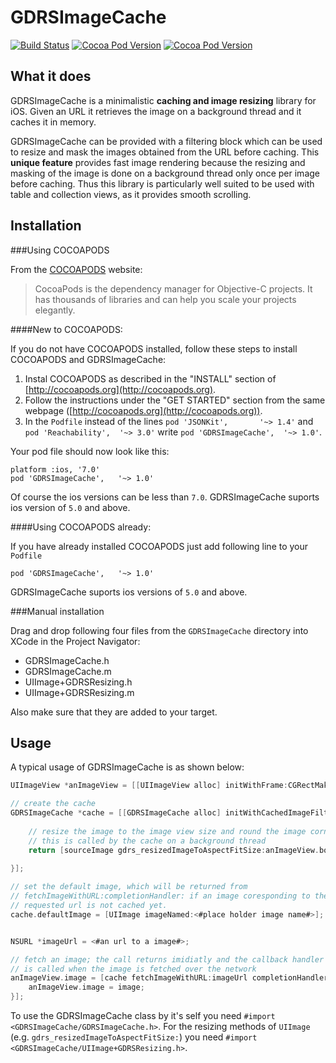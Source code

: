GDRSImageCache
==============

[![Build Status](https://api.travis-ci.org/gabrielar/GDRSImageCache.svg)](https://travis-ci.org/gabrielar/GDRSImageCache) 
 [![Cocoa Pod Version](https://cocoapod-badges.herokuapp.com/v/GDRSImageCache/badge.svg)](https://cocoapods.org/pods/GDRSImageCache)  [![Cocoa Pod Version](https://cocoapod-badges.herokuapp.com/l/GDRSImageCache/badge.svg)](https://raw.githubusercontent.com/gabrielar/GDRSImageCache/master/License.txt)

What it does
------------

GDRSImageCache is a minimalistic **caching and image resizing** library for iOS. Given an
URL it retrieves the image on a background thread and it caches it in memory. 

GDRSImageCache can be provided with a filtering block which can be used to resize and mask 
the images obtained from the URL before caching. This **unique feature** provides fast image 
rendering because the resizing and masking of the image is done on a background thread 
only once per image before caching. Thus this library is particularly well suited to be 
used with table and collection views, as it provides smooth scrolling.

Installation
-----------

###Using COCOAPODS

From the [COCOAPODS](http://cocoapods.org) website:

> CocoaPods is the dependency manager for Objective-C projects. It has thousands of libraries and can help you scale your projects elegantly.

####New to COCOAPODS:

If you do not have COCOAPODS installed, follow these steps to install COCOAPODS and 
GDRSImageCache:

1.	Instal COCOAPODS as described in the "INSTALL" section of [http://cocoapods.org](http://cocoapods.org). 
1.	Follow the instructions under the "GET STARTED" section from the same webpage 
	([http://cocoapods.org](http://cocoapods.org)).
1.	In the ```Podfile``` instead of the lines ```pod 'JSONKit',       '~> 1.4'``` and 
	```pod 'Reachability',  '~> 3.0'``` write ```pod 'GDRSImageCache',	'~> 1.0'```.

Your pod file should now look like this:

	platform :ios, '7.0'
	pod 'GDRSImageCache',	'~> 1.0'

Of course the ios versions can be less than ```7.0```. GDRSImageCache suports ios version 
of ```5.0``` and above.

####Using COCOAPODS already:

If you have already installed COCOAPODS just add following line to your ```Podfile```

	pod 'GDRSImageCache',	'~> 1.0'

GDRSImageCache suports ios versions of ```5.0``` and above.

###Manual installation

Drag and drop following four files from the ```GDRSImageCache``` directory into XCode in the Project Navigator:

* GDRSImageCache.h
* GDRSImageCache.m
* UIImage+GDRSResizing.h
* UIImage+GDRSResizing.m

Also make sure that they are added to your target.


Usage
-----

A typical usage of GDRSImageCache is as shown below:

```objective-c
UIImageView *anImageView = [[UIImageView alloc] initWithFrame:CGRectMake(0, 0, 40, 40)];

// create the cache
GDRSImageCache *cache = [[GDRSImageCache alloc] initWithCachedImageFilter:^UIImage *(UIImage *sourceImage) {
	
	// resize the image to the image view size and round the image corners; 
	// this is called by the cache on a background thread
	return [sourceImage gdrs_resizedImageToAspectFitSize:anImageView.bounds.size cornerRadius:10];
	
}];

// set the default image, which will be returned from
// fetchImageWithURL:completionHandler: if an image coresponding to the
// requested url is not cached yet.
cache.defaultImage = [UIImage imageNamed:<#place holder image name#>];


NSURL *imageUrl = <#an url to a image#>;

// fetch an image; the call returns imidiatly and the callback handler
// is called when the image is fetched over the network
anImageView.image = [cache fetchImageWithURL:imageUrl completionHandler:^(UIImage *image, NSError *error) {
	anImageView.image = image;
}];
```
To use the GDRSImageCache class by it's self you need 
```#import <GDRSImageCache/GDRSImageCache.h>```. For the resizing methods of ```UIImage```
(e.g. ```gdrs_resizedImageToAspectFitSize:```) you need 
```#import <GDRSImageCache/UIImage+GDRSResizing.h>```.
